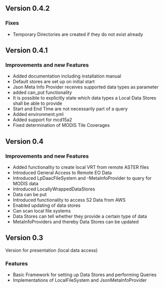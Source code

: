 ## Version 0.4.2

### Fixes
- Temporary Directories are created if they do not exist already

## Version 0.4.1

### Improvements and new Features
- Added documentation including installation manual
- Default stores are set up on initial start
- Json Meta Info Provider receives supported data types as parameter
- added can_put functionality
- It is possible to explicitly state which data types a Local Data Stores shall be able to provide
- Start and End Time are not necessarily part of a query
- Added environment.yml
- Added support for mcd15a2
- Fixed determination of MODIS Tile Coverages

## Version 0.4

### Improvements and new Features
- Added functionality to create local VRT from remote ASTER files
- Introduced General Access to Remote EO Data
- Introduced LpDaacFileSystem and -MetaInfoProvider to query for MODIS data 
- Introduced LocallyWrappedDataStores
- Data can be put
- Introduced functionality to access S2 Data from AWS
- Enabled updating of data stores
- Can scan local file systems
- Data Stores can tell whether they provide a certain type of data
- MetaInfoProviders and thereby Data Stores can be updated


## Version 0.3

Version for presentation (local data access)

### Features
* Basic Framework for setting up Data Stores and performing Queries
* Implementations of LocalFileSystem and JsonMetaInfoProvider

